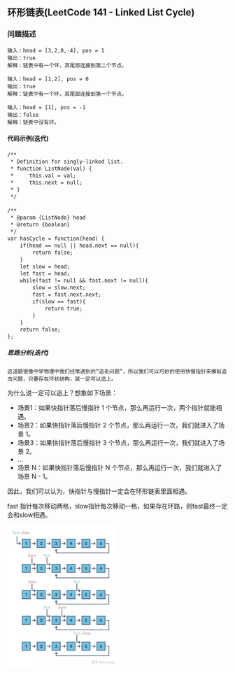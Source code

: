 ## 环形链表(LeetCode 141 - Linked List Cycle)

### 问题描述
```
输入：head = [3,2,0,-4], pos = 1
输出：true
解释：链表中有一个环，其尾部连接到第二个节点。
```

```
输入：head = [1,2], pos = 0
输出：true
解释：链表中有一个环，其尾部连接到第一个节点。
```

```
输入：head = [1], pos = -1
输出：false
解释：链表中没有环。
```

#### 代码示例(迭代)
```
/**
 * Definition for singly-linked list.
 * function ListNode(val) {
 *     this.val = val;
 *     this.next = null;
 * }
 */

/**
 * @param {ListNode} head
 * @return {boolean}
 */
var hasCycle = function(head) {
    if(head == null || head.next == null){
        return false;
    }
    let slow = head;
    let fast = head;
    while(fast != null && fast.next != null){
        slow = slow.next;
        fast = fast.next.next;
        if(slow == fast){
            return true;
        }
    }
    return false;
};
```

##### 思路分析(迭代)

```
这道题很像中学物理中我们经常遇到的“追击问题”，所以我们可以巧妙的使用快慢指针来模拟追击问题，只要存在环状结构，就一定可以追上。
```

为什么说一定可以追上？想象如下场景：

* 场景1：如果快指针落后慢指针 1 个节点，那么再运行一次，两个指针就能相遇。
* 场景2：如果快指针落后慢指针 2 个节点，那么再运行一次，我们就进入了场景 1。
* 场景3：如果快指针落后慢指针 3 个节点，那么再运行一次，我们就进入了场景 2。
* ...
* 场景 N：如果快指针落后慢指针 N 个节点，那么再运行一次，我们就进入了场景 N - 1。

因此，我们可以认为，快指针与慢指针一定会在环形链表里面相遇。

fast 指针每次移动两格，slow指针每次移动一格，如果存在环路，则fast最终一定会和slow相遇。

<img src="../../assets/linked-list/linked-list-6.jpeg" alt="avatar" width="50%" height="50%">
